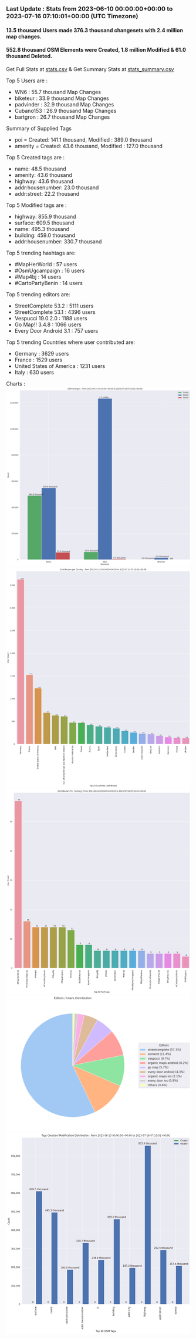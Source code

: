 ### Last Update : Stats from 2023-06-10 00:00:00+00:00 to 2023-07-16 07:10:01+00:00 (UTC Timezone)

#### 13.5 thousand Users made 376.3 thousand changesets with 2.4 million map changes.
#### 552.8 thousand OSM Elements were Created, 1.8 million Modified & 61.0 thousand Deleted.
Get Full Stats at [stats.csv](/stats/fieldmappers/Daily/stats.csv)
 & Get Summary Stats at [stats_summary.csv](/stats/fieldmappers/Daily/stats_summary.csv)

Top 5 Users are : 
- WN6 : 55.7 thousand Map Changes
- biketeur : 33.9 thousand Map Changes
- padvinder : 32.9 thousand Map Changes
- Cubano153 : 26.9 thousand Map Changes
- bartgron : 26.7 thousand Map Changes

Summary of Supplied Tags
- poi = Created: 141.1 thousand, Modified : 389.0 thousand
- amenity = Created: 43.6 thousand, Modified : 127.0 thousand


Top 5 Created tags are :
- name: 48.5 thousand
- amenity: 43.6 thousand
- highway: 43.6 thousand
- addr:housenumber: 23.0 thousand
- addr:street: 22.2 thousand


Top 5 Modified tags are :
- highway: 855.9 thousand
- surface: 609.5 thousand
- name: 495.3 thousand
- building: 459.0 thousand
- addr:housenumber: 330.7 thousand


Top 5 trending hashtags are:
- #MapHerWorld : 57 users
- #OsmUgcampaign : 16 users
- #Map4bj : 14 users
- #CartoPartyBenin : 14 users


Top 5 trending editors are:
- StreetComplete 53.2 : 5111 users
- StreetComplete 53.1 : 4396 users
- Vespucci 19.0.2.0 : 1188 users
- Go Map!! 3.4.8 : 1066 users
- Every Door Android 3.1 : 757 users


Top 5 trending Countries where user contributed are:
- Germany : 3629 users
- France : 1529 users
- United States of America : 1231 users
- Italy : 630 users


 Charts : 
![Alt text](./stats_osm_changes.png) 
![Alt text](./stats_users_per_country.png) 
![Alt text](./stats_users_per_hashtag.png) 
![Alt text](./stats_editors_pie_chart.png) 
![Alt text](./stats_tags.png) 
